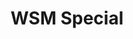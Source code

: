 ---
path: '/p/wsm-special'
title: 'WSM Special'
description: 'The well known British resort of Weston Super Mare is infamous for its sand, with visitor travelling many miles to sniff at its faint yellow fluffness. Not too fine, just the right rigour. This sand is exceptionally well balanced and can suit any disposition.'
origin: 'Great Britain'
---